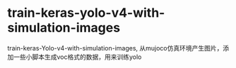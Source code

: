 # train-keras-yolo-v4-with-simulation-images
train-keras-Yolo-v4-with-simulation-images, 从mujoco仿真环境产生图片，添加一些小脚本生成voc格式的数据，用来训练yolo
